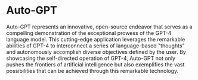 # Auto-GPT
Auto-GPT represents an innovative, open-source endeavor that serves as a compelling demonstration of the exceptional prowess of the GPT-4 language model. This cutting-edge application leverages the remarkable abilities of GPT-4 to interconnect a series of language-based "thoughts" and autonomously accomplish diverse objectives defined by the user. By showcasing the self-directed operation of GPT-4, Auto-GPT not only pushes the frontiers of artificial intelligence but also exemplifies the vast possibilities that can be achieved through this remarkable technology.
